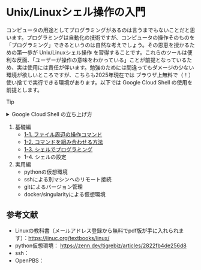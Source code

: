 
# Unix/Linuxシェル操作の入門

コンピュータの用途としてプログラミングがあるのは言うまでもないことだと思います。プログラミングは自動化の技術ですが、コンピュータの操作そのものを「プログラミング」できるというのは自然な考えでしょう。その恩恵を授かるための第一歩が Unix/Linuxシェル操作 を習得することです。これらのツールは便利な反面、「ユーザーが操作の意味をわかっている」ことが前提となっているため、実は使用には責任が伴います。勉強のためには間違ってもダメージの少ない環境が欲しいところですが、こちらも2025年現在では ブラウザ上無料で（！）使い捨てで実行できる環境があります。以下では Google Cloud Shell の使用を前提とします。

> [!TIP]
> <details>
> <summary>Google Cloud Shell の立ち上げ方</summary>
> 
> Google Cloud Shell は Googleアカウントから使えるUnix/Linuxシェルの環境です：
> - 無料でも使えます：https://cloud.google.com/shell/pricing?hl=ja
>
> 使うには基本的にGoogleアカウントにログインした状態でブラウザから適当なURLにアクセスするだけです。最初に動かす際は承認が必要です。使う際にはいくつかの選択肢があります：
> 1. エフェメラルモード：https://shell.cloud.google.com/?hl=fromcloudshell=true&show=terminal&pli=1&ephemeral=true
>       - セッションを切ると作った環境はすべて消去される「一時的（＝エフェメラル）な」モード
>       - 慣れないうちはこちらでやっておくと、何かを失敗しても起動しなおせばやり直せるので安心です
> 2. 通常モード：https://shell.cloud.google.com/?hl=fromcloudshell=true&show=terminal&pli=1
>       - セッションを切っても環境が保存されたままのモード（`$HOME` 領域以下 5GB まで使えるらしい）
>       - 120日間アクセスがない場合は `$HOME` 領域以下 は削除される（メール通知が来る）らしいです。
>       - 一度 エフェメラルモード で動かすと再度承認が求められる？
> </details>

1. 基礎編
    - [1-1. ファイル周辺の操作コマンド](section1/1-1.md)
    - [1-2. コマンドを組み合わせる方法](section1/1-2.md)
    - [1-3. シェルでプログラミング](section1/1-3.md)
    - 1-4. シェルの設定
2. 実用編
    - pythonの仮想環境
    - sshによる別マシンへのリモート接続
    - gitによるバージョン管理
    - docker/singularityによる仮想環境

## 参考文献

- Linuxの教科書（メールアドレス登録から無料でpdf版が手に入れられます）：https://linuc.org/textbooks/linux/
- python仮想環境： https://zenn.dev/tigrebiz/articles/2822fb4de256d8
- ssh：
- OpenPBS：